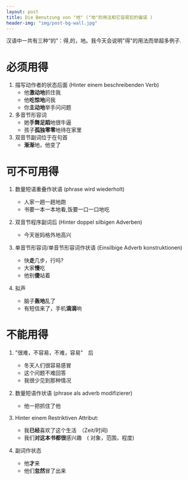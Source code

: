```yaml
---
layout: post
title: Die Benutzung von "地" ("地"的用法和它容易犯的偏误 )
header-img: "img/post-bg-wall.jpg"
---
```


汉语中一共有三种“的”：得,的，地。我今天会说明"得"的用法而举超多例子.

# 必须用得

1. 描写动作者的状态后面 (Hinter einem beschreibenden Verb)
	* 他**激动地**抓住我
	* 他**吃惊地**问我
	* 你**主动地**举手问问题
2. 多音节形容词
	* 她**手舞足蹈**地很牛逼
	* 孩子**孤独零零**地待在家里
3. 双音节副词位于在句首
	* **渐渐**地，他变了


# 可不可用得

1. 数量短语重叠作状语 (phrase wird wiederholt)
    * 人家一趟一趟地跑
    * 书要一本一本地看,饭要一口一口地吃

2. 双音节程序副词后 (Hinter doppel silbigen Adverben)
	* 今天爸妈格外地高兴 

3. 单音节形容词/单音节形容词作状语 (Einsilbige Adverb konstruktionen)
	* 快**走**几步，行吗?
	* 大家**慢**吃
	* 他别**傻**站着
4. 拟声
	* 脑子**轰地**乱了
	* 有短信来了，手机**滴滴**响

# 不能用得

1. "很难，不容易，不难，容易"　后
    * 冬天人们很容易感冒
    * 这个问题不难回答
    * 我很少见到那种情况
2. 数量短语作状语 (phrase als adverb modifizierer)
    * 他一把抓住了他

3. Hinter einem Restriktiven Attribut:
    * 我**已经**喜欢了这个生活　（Zeit/时间)
    * 我们**对这本书都很**感兴趣　( 对象，范围，程度)
4. 副词作状态
	* 他**才**来
	* 他们**忽然**冒了出来

